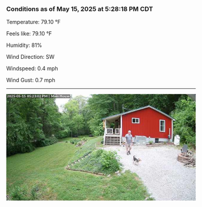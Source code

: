 ### Conditions as of May 15, 2025 at 5:28:18 PM CDT 

Temperature: 79.10 &deg;F

Feels like: 79.10 &deg;F

Humidity: 81%

Wind Direction: SW

Windspeed: 0.4 mph

Wind Gust: 0.7 mph

---

<img src="./images/latest.jpeg"/>

